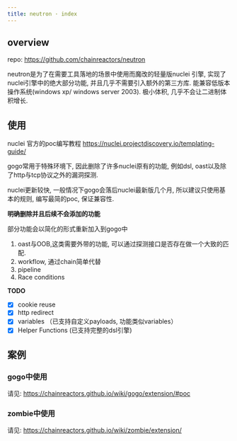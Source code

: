 ```yaml
---
title: neutron · index
---
```


## overview

repo: https://github.com/chainreactors/neutron

neutron是为了在需要工具落地的场景中使用而魔改的轻量版nuclei 引擎, 实现了nuclei引擎中的绝大部分功能, 并且几乎不需要引入额外的第三方库. 能兼容低版本操作系统(windows xp/ windows server 2003). 极小体积, 几乎不会让二进制体积增长.



## 使用

nuclei 官方的poc编写教程 https://nuclei.projectdiscovery.io/templating-guide/

gogo常用于特殊环境下, 因此删除了许多nuclei原有的功能, 例如dsl, oast以及除了http与tcp协议之外的漏洞探测.

nuclei更新较快, 一般情况下gogo会落后nuclei最新版几个月, 所以建议只使用基本的规则, 编写最简的poc, 保证兼容性.

**明确删除并且后续不会添加的功能**

部分功能会以简化的形式重新加入到gogo中

1. oast与OOB,这类需要外带的功能, 可以通过探测接口是否存在做一个大致的匹配.
2. workflow, 通过chain简单代替
4. pipeline
5. Race conditions

**TODO**

- [x] cookie reuse
- [x] http redirect
- [x] variables  （已支持自定义payloads, 功能类似variables）
- [x] Helper Functions (已支持完整的dsl引擎)

## 案例

### gogo中使用

请见: https://chainreactors.github.io/wiki/gogo/extension/#poc



### zombie中使用

请见: https://chainreactors.github.io/wiki/zombie/extension/
